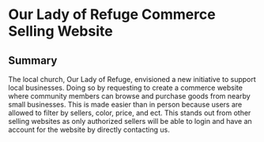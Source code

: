 # Our Lady of Refuge Commerce Selling Website


## Summary

The local church, Our Lady of Refuge, envisioned a new initiative to support local businesses. Doing so by requesting to create a commerce website where community members can browse and purchase goods from nearby small businesses. This is made easier than in person because users are allowed to filter by sellers, color, price, and ect. This stands out from other selling websites as only authorized sellers will be able to login and have an account for the website by directly contacting us.
